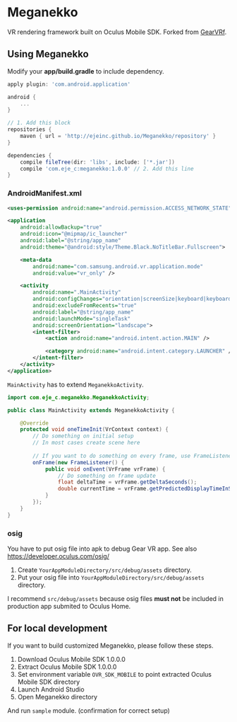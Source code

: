 # Meganekko

VR rendering framework built on Oculus Mobile SDK. Forked from [GearVRf](http://www.gearvrf.org/).

## Using Meganekko

Modify your **app/build.gradle** to include dependency.

```gradle
apply plugin: 'com.android.application'

android {
    ...
}

// 1. Add this block
repositories {
    maven { url = 'http://ejeinc.github.io/Meganekko/repository' }
}

dependencies {
    compile fileTree(dir: 'libs', include: ['*.jar'])
    compile 'com.eje_c:meganekko:1.0.0' // 2. Add this line
}
```

### AndroidManifest.xml

```xml
<uses-permission android:name="android.permission.ACCESS_NETWORK_STATE" />
```

```xml
<application
    android:allowBackup="true"
    android:icon="@mipmap/ic_launcher"
    android:label="@string/app_name"
    android:theme="@android:style/Theme.Black.NoTitleBar.Fullscreen">

    <meta-data
        android:name="com.samsung.android.vr.application.mode"
        android:value="vr_only" />

    <activity
        android:name=".MainActivity"
        android:configChanges="orientation|screenSize|keyboard|keyboardHidden"
        android:excludeFromRecents="true"
        android:label="@string/app_name"
        android:launchMode="singleTask"
        android:screenOrientation="landscape">
        <intent-filter>
            <action android:name="android.intent.action.MAIN" />

            <category android:name="android.intent.category.LAUNCHER" />
        </intent-filter>
    </activity>
</application>
```

`MainActivity` has to extend `MeganekkoActivity`.

```java
import com.eje_c.meganekko.MeganekkoActivity;

public class MainActivity extends MeganekkoActivity {

    @Override
    protected void oneTimeInit(VrContext context) {
        // Do something on initial setup
        // In most cases create scene here
        
        // If you want to do something on every frame, use FrameListener
        onFrame(new FrameListener() {
            public void onEvent(VrFrame vrFrame) {
                // Do something on frame update
                float deltaTime = vrFrame.getDeltaSeconds();
                double currentTime = vrFrame.getPredictedDisplayTimeInSeconds();
            }
        });
    }
}
```

### osig

You have to put osig file into apk to debug Gear VR app. See also https://developer.oculus.com/osig/

1. Create `YourAppModuleDirectory/src/debug/assets` directory.
2. Put your osig file into `YourAppModuleDirectory/src/debug/assets` directory.

I recommend `src/debug/assets` because osig files **must not** be included in production app submited to Oculus Home.

## For local development

If you want to build customized Meganekko, please follow these steps.

1. Download Oculus Mobile SDK 1.0.0.0
2. Extract Oculus Mobile SDK 1.0.0.0
3. Set environment variable `OVR_SDK_MOBILE` to point extracted Oculus Mobile SDK directory
4. Launch Android Studio
5. Open Meganekko directory

And run `sample` module. (confirmation for correct setup)
